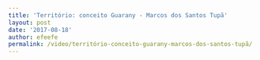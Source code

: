 ```yaml
---
title: 'Território: conceito Guarany - Marcos dos Santos Tupã'
layout: post
date: '2017-08-18'
author: efeefe
permalink: /video/território-conceito-guarany-marcos-dos-santos-tupã/
---
```


<!-- Content not found or could not be extracted. Please review original HTML. -->
